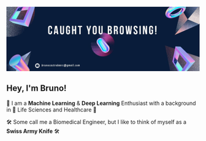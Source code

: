 ![Banner](https://github.com/bmcastrow/bmcastrow/blob/main/hey%20stalker.jpg)

## Hey, I'm Bruno!

🤖 I am a **Machine Learning** & **Deep Learning** Enthusiast with a background in 🧬 Life Sciences and Healthcare 💊

🛠️ Some call me a Biomedical Engineer, but I like to think of myself as a **Swiss Army Knife** 🛠️
